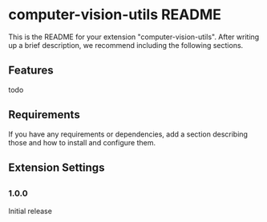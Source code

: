 # computer-vision-utils README

This is the README for your extension "computer-vision-utils". After writing up a brief description, we recommend including the following sections.

## Features
todo
## Requirements

If you have any requirements or dependencies, add a section describing those and how to install and configure them.

## Extension Settings


##
### 1.0.0

Initial release


